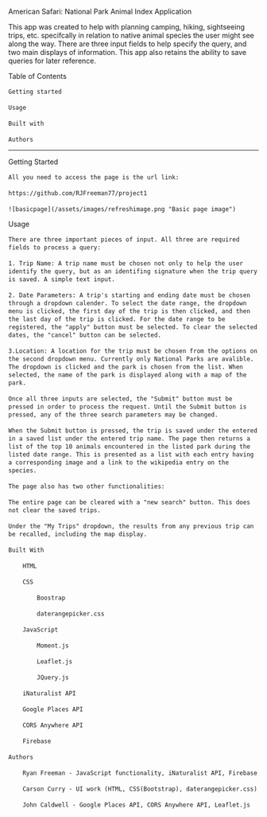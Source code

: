 American Safari: National Park Animal Index Application

This app was created to help with planning camping, hiking, sightseeing trips, etc. specifcally in relation to native animal species the user might see along the way. There are three input fields to help specify the query, and two main displays of information. This app also retains the ability to save queries for later reference.

Table of Contents
    
    Getting started

    Usage

    Built with

    Authors
-----------------------------------------------------

Getting Started

    All you need to access the page is the url link:

    https://github.com/RJFreeman77/project1

    ![basicpage](/assets/images/refreshimage.png "Basic page image")

Usage

    There are three important pieces of input. All three are required fields to process a query:

    1. Trip Name: A trip name must be chosen not only to help the user identify the query, but as an identifing signature when the trip query is saved. A simple text input.

    2. Date Parameters: A trip's starting and ending date must be chosen through a dropdown calender. To select the date range, the dropdown menu is clicked, the first day of the trip is then clicked, and then the last day of the trip is clicked. For the date range to be registered, the "apply" button must be selected. To clear the selected dates, the "cancel" button can be selected. 

    3.Location: A location for the trip must be chosen from the options on the second dropdown menu. Currently only National Parks are avalible. The dropdown is clicked and the park is chosen from the list. When selected, the name of the park is displayed along with a map of the park.
    
    Once all three inputs are selected, the "Submit" button must be pressed in order to process the request. Until the Submit button is pressed, any of the three search parameters may be changed.

    When the Submit button is pressed, the trip is saved under the entered in a saved list under the entered trip name. The page then returns a list of the top 10 animals encountered in the listed park during the listed date range. This is presented as a list with each entry having a corresponding image and a link to the wikipedia entry on the species.

    The page also has two other functionalities:

    The entire page can be cleared with a "new search" button. This does not clear the saved trips.

    Under the "My Trips" dropdown, the results from any previous trip can be recalled, including the map display.

    Built With

        HTML

        CSS

            Boostrap

            daterangepicker.css

        JavaScript

            Moment.js

            Leaflet.js

            JQuery.js

        iNaturalist API

        Google Places API

        CORS Anywhere API

        Firebase

    Authors

        Ryan Freeman - JavaScript functionality, iNaturalist API, Firebase

        Carson Curry - UI work (HTML, CSS(Bootstrap), daterangepicker.css)

        John Caldwell - Google Places API, CORS Anywhere API, Leaflet.js
    
